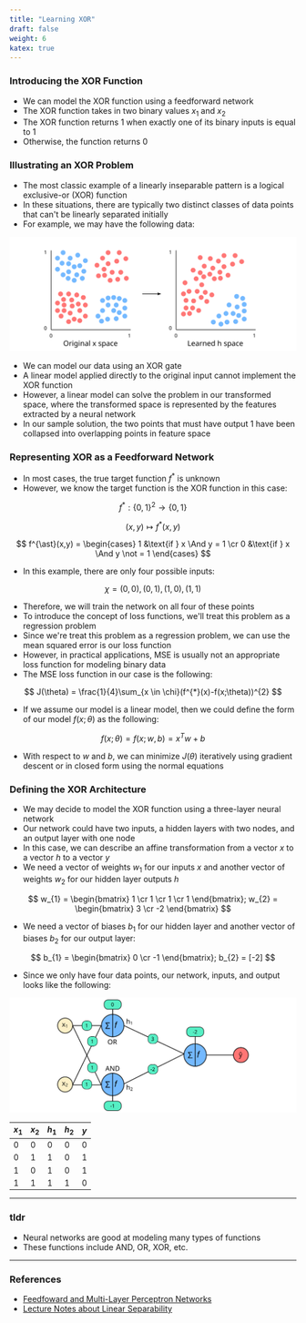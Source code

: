 ```yaml
---
title: "Learning XOR"
draft: false
weight: 6
katex: true
---
```


### Introducing the XOR Function
- We can model the XOR function using a feedforward network
- The XOR function takes in two binary values $x_{1}$ and $x_{2}$
- The XOR function returns $1$ when exactly one of its binary inputs is equal to $1$
- Otherwise, the function returns $0$

### Illustrating an XOR Problem
- The most classic example of a linearly inseparable pattern is a logical exclusive-or (XOR) function
- In these situations, there are typically two distinct classes of data points that can't be linearly separated initially
- For example, we may have the following data:

![xordata](../../../img/xordata.svg)

- We can model our data using an XOR gate
- A linear model applied directly to the original input cannot implement the XOR function
- However, a linear model can solve the problem in our transformed space, where the transformed space is represented by the features extracted by a neural network
- In our sample solution, the two points that must have output 1 have been collapsed into overlapping points in feature space

### Representing XOR as a Feedforward Network
- In most cases, the true target function $f^{*}$ is unknown
- However, we know the target function is the XOR function in this case:

$$
f^{*} : \lbrace 0,1 \rbrace^{2} \to \lbrace 0,1 \rbrace
$$

$$
(x,y) \mapsto f^{\ast}(x,y)
$$

$$
f^{\ast}(x,y) = \begin{cases} 1 &\text{if } x \And y = 1 \cr 0 &\text{if } x \And y \not = 1 \end{cases}
$$

- In this example, there are only four possible inputs:

$$
\chi = {(0,0), (0,1), (1,0), (1,1)}
$$

- Therefore, we will train the network on all four of these points
- To introduce the concept of loss functions, we'll treat this problem as a regression problem
- Since we're treat this problem as a regression problem, we can use the mean squared error is our loss function
- However, in practical applications, MSE is usually not an appropriate loss function for modeling binary data
- The MSE loss function in our case is the following:

$$
J(\theta) = \frac{1}{4}\sum_{x \in \chi}(f^{*}(x)-f(x;\theta))^{2}
$$

- If we assume our model is a linear model, then we could define the form of our model $f(x;\theta)$ as the following:

$$
f(x;\theta) = f(x;w,b) = x^{T}w + b
$$

- With respect to $w$ and $b$, we can minimize $J(\theta)$ iteratively using gradient descent or in closed form using the normal equations

### Defining the XOR Architecture
- We may decide to model the XOR function using a three-layer neural network
- Our network could have two inputs, a hidden layers with two nodes, and an output layer with one node
- In this case, we can describe an affine transformation from a vector $x$ to a vector $h$ to a vector $y$
- We need a vector of weights $w_{1}$ for our inputs $x$ and another vector of weights $w_{2}$ for our hidden layer outputs $h$

$$
w_{1} = \begin{bmatrix} 1 \cr 1 \cr 1 \cr 1 \end{bmatrix}; w_{2} = \begin{bmatrix} 3 \cr -2 \end{bmatrix}
$$

- We need a vector of biases $b_{1}$ for our hidden layer and another vector of biases $b_{2}$ for our output layer:

$$
b_{1} = \begin{bmatrix} 0 \cr -1 \end{bmatrix}; b_{2} = [-2]
$$

- Since we only have four data points, our network, inputs, and output looks like the following:

![xornetwork](../../../img/xormodel.svg)

| $x_{1}$ | $x_{2}$ | $h_{1}$ | $h_{2}$ | $y$ |
| ------- | ------- | ------- | ------- | --- |
| 0       | 0       | 0       | 0       | 0   |
| 0       | 1       | 1       | 0       | 1   |
| 1       | 0       | 1       | 0       | 1   |
| 1       | 1       | 1       | 1       | 0   |

---

### tldr
- Neural networks are good at modeling many types of functions
- These functions include AND, OR, XOR, etc.

---

### References
- [Feedfoward and Multi-Layer Perceptron Networks](http://www.deeplearningbook.org/contents/mlp.html)
- [Lecture Notes about Linear Separability](http://www.ece.utep.edu/research/webfuzzy/docs/kk-thesis/kk-thesis-html/node19.html)
